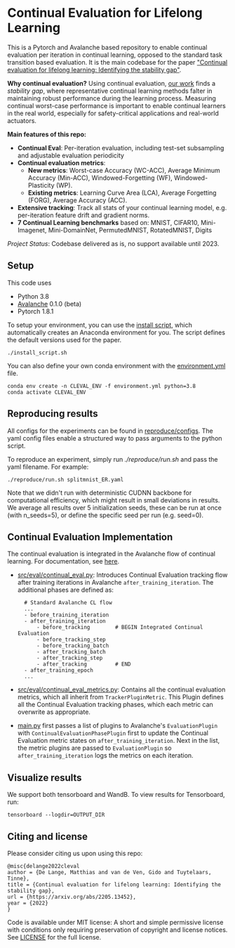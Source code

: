 # Continual Evaluation for Lifelong Learning
[//]: # (**What is this repo?**)
This is a Pytorch and Avalanche based repository to enable continual evaluation per iteration in continual learning, opposed to the standard task transition based evaluation.
It is the main codebase for the paper
["Continual evaluation for lifelong learning: Identifying the stability gap"](https://arxiv.org/abs/2205.13452).

**Why continual evaluation?**
Using continual evaluation, [our work](https://arxiv.org/abs/2205.13452) finds a *stability gap*, where representative continual learning
methods falter in maintaining robust performance during the learning process.
Measuring continual worst-case performance is important to enable continual
learners in the real world, especially for safety-critical applications and real-world actuators. 


**Main features of this repo:**
- **Continual Eval**: Per-iteration evaluation, including test-set subsampling and adjustable evaluation periodicity
- **Continual evaluation metrics**: 
  - **New metrics**: Worst-case Accuracy (WC-ACC), Average Minimum Accuracy (Min-ACC), Windowed-Forgetting (WF), Windowed-Plasticity (WP). 
  - **Existing metrics**: Learning Curve Area (LCA), Average Forgetting (FORG), Average Accuracy (ACC).
- **Extensive tracking**: Track all stats of your continual learning model, e.g. per-iteration feature drift and gradient norms.
- **7 Continual Learning benchmarks** based on: MNIST, CIFAR10, Mini-Imagenet, Mini-DomainNet, PermutedMNIST, RotatedMNIST, Digits

*Project Status*: Codebase delivered as is, no support available until 2023.

## Setup
This code uses
- Python 3.8
- [Avalanche](https://github.com/ContinualAI/avalanche) 0.1.0 (beta)
- Pytorch 1.8.1

To setup your environment, you can use the [install script](./install_script.sh), which automatically creates an Anaconda environment for you. 
The script defines the default versions used for the paper. 
    
    ./install_script.sh

You can also define your own conda environment with the [environment.yml](environment.yml) file.

    conda env create -n CLEVAL_ENV -f environment.yml python=3.8
    conda activate CLEVAL_ENV


## Reproducing results
All configs for the experiments can be found in [reproduce/configs](reproduce/configs).
The yaml config files enable a structured way to pass arguments to the python script.

To reproduce an experiment, simply run *./reproduce/run.sh* and pass the yaml filename. For example:
    
    ./reproduce/run.sh splitmnist_ER.yaml

Note that we didn't run with deterministic CUDNN backbone for computational efficiency, which might result in small deviations in results.
We average all results over 5 initialization seeds, these can be run at once (with n_seeds=5),
or define the specific seed per run (e.g. seed=0).

## Continual Evaluation Implementation
The continual evaluation is integrated in the Avalanche flow of continual learning.
For documentation, see [here](https://avalanche.continualai.org/).


- [src/eval/continual_eval.py](src/eval/continual_eval.py):  Introduces Continual Evaluation tracking flow after training iterations in Avalanche `after_training_iteration`.
  The additional phases are defined as:

        # Standard Avalanche CL flow
        ...                          
        - before_training_iteration
        - after_training_iteration
            - before_tracking        # BEGIN Integrated Continual Evaluation
            - before_tracking_step
            - before_tracking_batch
            - after_tracking_batch
            - after_tracking_step
            - after_tracking         # END
        - after_training_epoch
        ...
- [src/eval/continual_eval_metrics.py](src/eval/continual_eval_metrics.py): Contains all the continual evaluation metrics, which all inherit from `TrackerPluginMetric`.
  This Plugin defines all the Continual Evaluation tracking phases, which each metric can overwrite as appropriate.
- [main.py](main.py) first passes a list of plugins to Avalanche's `EvaluationPlugin` with `ContinualEvaluationPhasePlugin` first to update the Continual Evaluation metric states on `after_training_iteration`. 
 Next in the list, the metric plugins are passed to `EvaluationPlugin` so `after_training_iteration` logs the metrics on each iteration.

## Visualize results
We support both tensorboard and WandB.
To view results for Tensorboard, run:

    tensorboard --logdir=OUTPUT_DIR


## Citing and license
Please consider citing us upon using this repo:

    @misc{delange2022cleval
    author = {De Lange, Matthias and van de Ven, Gido and Tuytelaars, Tinne},
    title = {Continual evaluation for lifelong learning: Identifying the stability gap},
    url = {https://arxiv.org/abs/2205.13452}, 
    year = {2022}
    }
  
Code is available under MIT license: A short and simple permissive license with conditions only requiring preservation of copyright and license notices.
See [LICENSE](LICENSE) for the full license.
